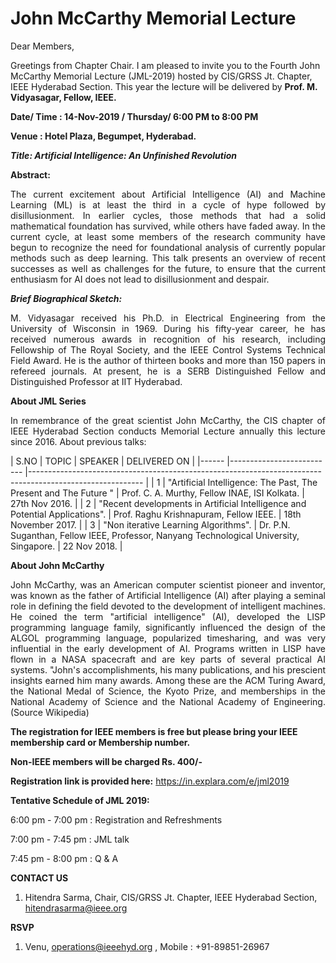 # John McCarthy Memorial Lecture
Dear Members,

Greetings from Chapter Chair. I am pleased to invite you to the Fourth John McCarthy Memorial Lecture  (JML-2019)  hosted by CIS/GRSS Jt. Chapter, IEEE Hyderabad Section. This year the lecture will be delivered by **Prof. M. Vidyasagar, Fellow, IEEE.**  

**Date/ Time : 14-Nov-2019 / Thursday/ 6:00 PM to 8:00 PM**

**Venue : Hotel Plaza, Begumpet, Hyderabad.**

***Title: Artificial Intelligence: An Unfinished Revolution***


**Abstract:** <p align="justify"> The current excitement about Artificial Intelligence (AI) and Machine Learning (ML) is at least the third in a cycle of hype followed by disillusionment.  In earlier cycles, those methods that had a solid mathematical foundation has survived, while others have faded away.  In the current cycle, at least some members of the research community have begun to recognize the need for foundational analysis of currently popular methods such as deep learning.  This talk presents an overview of recent successes as well  as challenges for the future, to ensure that the current enthusiasm for AI does not lead to disillusionment and despair. 
</p>


***Brief Biographical Sketch:*** <p align="justify"> M. Vidyasagar received his Ph.D. in Electrical Engineering from the University of Wisconsin in 1969.  During his fifty-year career, he has received numerous awards in recognition of his research, including Fellowship of The Royal Society, and the IEEE Control Systems Technical Field Award.  He is the author of thirteen books and more than 150 papers in refereed journals.  At present, he is a SERB Distinguished Fellow and Distinguished Professor at IIT Hyderabad. 
</p>


**About JML Series**
<p align="justify">
In remembrance of the great scientist John McCarthy, the CIS chapter of IEEE Hyderabad Section conducts Memorial Lecture annually this lecture since 2016. About previous talks:
</p>

| S.NO | TOPIC | SPEAKER | DELIVERED ON |
|------	|--------------------------	|----------------------------------------------------------------------------------------------------------	|
| 1  | "Artificial Intelligence: The Past, The Present and The Future " | Prof. C. A. Murthy, Fellow INAE, ISI Kolkata. | 27th Nov 2016. |
| 2 | "Recent developments in Artificial Intelligence and Potential Applications". | Prof. Raghu Krishnapuram, Fellow IEEE. | 18th November 2017. |
| 3 | "Non iterative Learning Algorithms". | Dr. P.N. Suganthan, Fellow IEEE, Professor, Nanyang Technological University, Singapore. | 22 Nov 2018. |


**About  John McCarthy**
<p align="justify">
John McCarthy, was an American computer scientist pioneer and inventor, was known as the father of Artificial Intelligence (AI) after playing a seminal role in defining the field devoted to the development of intelligent machines. He coined the term "artificial intelligence" (AI), developed the LISP programming language family, significantly influenced the design of the ALGOL programming language, popularized timesharing, and was very influential in the early development of AI. Programs written in LISP have flown in a NASA spacecraft and are key parts of several practical AI systems. "John's accomplishments, his many publications, and his prescient insights earned him many awards. Among these are the ACM Turing Award, the National Medal of Science, the Kyoto Prize, and memberships in the National Academy of Science and the National Academy of Engineering. (Source Wikipedia)
</p>

**The registration for IEEE members is free but please bring your IEEE membership card or Membership number.**

**Non-IEEE members will be charged Rs. 400/-**

**Registration link is provided here:** <https://in.explara.com/e/jml2019>

 

**Tentative Schedule of JML 2019:** 

6:00 pm - 7:00 pm : Registration and Refreshments  

7:00 pm - 7:45 pm : JML talk

7:45 pm - 8:00 pm : Q & A

**CONTACT US**

  1. Hitendra Sarma, Chair, CIS/GRSS Jt. Chapter,  IEEE Hyderabad Section, <hitendrasarma@ieee.org>

**RSVP**

  1. Venu, <operations@ieeehyd.org> ,  Mobile : +91-89851-26967














